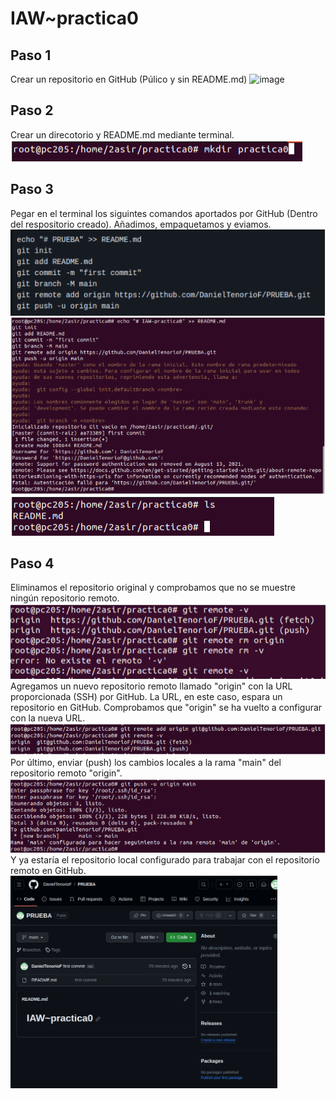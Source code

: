 # IAW~practica0
## Paso 1
Crear un repositorio en GitHub (Púlico y sin README.md)
![image](/img/creacionRespositorio.png)

## Paso 2
Crear un direcotorio y README.md mediante terminal.
![image](/img/creacionDirectorio.png)

## Paso 3
Pegar en el terminal los siguintes comandos aportados por GitHub (Dentro del respositorio creado).
Añadimos, empaquetamos y eviamos.
![image](/img/comandos1.png)
![image](/img/comandos2.png)
![image](/img/comandos3.png)

## Paso 4
Eliminamos el repositorio original y comprobamos que no se muestre ningún repositorio remoto.
![image](/img/eliminarRepositorio.png)
Agregamos un nuevo repositorio remoto llamado "origin" con la URL proporcionada (SSH) por GitHub.
La URL, en este caso, espara un repositorio en GitHub. Comprobamos que "origin" se ha vuelto a configurar con la nueva URL.
![image](/img/nuevoRepositorio.png)
Por último, enviar (push) los cambios locales a la rama "main" del repositorio remoto "origin".
![image](/img/enviarCambios.png)
Y ya estaría el repositorio local configurado para trabajar con el repositorio remoto en GitHub.
![image](/img/final.png)
